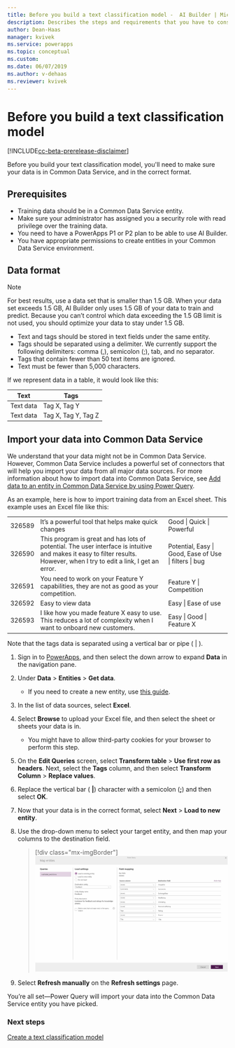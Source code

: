 ```yaml
---
title: Before you build a text classification model -  AI Builder | Microsoft Docs
description: Describes the steps and requirements that you have to consider before you build your model.
author: Dean-Haas
manager: kvivek
ms.service: powerapps
ms.topic: conceptual
ms.custom: 
ms.date: 06/07/2019
ms.author: v-dehaas
ms.reviewer: kvivek
---
```


# Before you build a text classification model

[!INCLUDE[cc-beta-prerelease-disclaimer](./includes/cc-beta-prerelease-disclaimer.md)]

Before you build your text classification model, you'll need to make sure your data is in Common Data Service, and in the correct format.

## Prerequisites

 - Training data should be in a Common Data Service entity.
 - Make sure your administrator has assigned you a security role with read privilege over the training data.
 - You need to have a PowerApps P1 or P2 plan to be able to use AI Builder.
 - You have appropriate permissions to create entities in your Common Data Service environment.

## Data format

> [!NOTE]
> For best results, use a data set that is smaller than 1.5 GB. When your data set exceeds 1.5 GB, AI Builder only uses 1.5 GB of your data to train and predict. Because you can’t control which data exceeding the 1.5 GB limit is not used, you should optimize your data to stay under 1.5 GB.



<!--from editor: Please review the style changes to the second bullet.-->


 - Text and tags should be stored in text fields under the same entity. 
 - Tags should be separated using a delimiter. We currently support the following delimiters: comma (,), semicolon (;), tab, and no separator. 
 - Tags that contain fewer than 50 text items are ignored.
 - Text must be fewer than 5,000 characters.

If we represent data in a table, it would look like this:

| Text      | Tags                |
|-----------|---------------------|
| Text data | Tag X, Tag Y        | 
| Text data | Tag X, Tag Y, Tag Z | 

## Import your data into Common Data Service


<!--from editor: Will the link below work ok when this is published? Or do you need to use the full URL?-->

We understand that your data might not be in Common Data Service. However, Common Data Service includes a powerful set of connectors that will help you import your data from all major data sources. For more information about how to import data into Common Data Service, see [Add data to an entity in Common Data Service by using Power Query](/powerapps/maker/common-data-service/data-platform-cds-newentity-pq). 

As an example, here is how to import training data from an Excel sheet. This example uses an Excel file like this:

|   |   |   | 
|---|---|---|
|326589    |It’s a powerful tool that helps make quick changes   |Good \| Quick \| Powerful |
|326590    |This program is great and has lots of potential. The user interface is intuitive and makes it easy to filter results. However, when I try to edit a link, I get an error.    |Potential, Easy \| Good, Ease of Use \| filters \| bug  |
|326591    | You need to work on your Feature Y capabilities, they are not as good as your competition. |Feature Y \| Competition     |
|326592    |Easy to view data        |Easy \| Ease of use                                |
|326593    |I like how you made feature X easy to use. This reduces a lot of complexity when I want to onboard new customers. | Easy \|  Good \| Feature X                             |

Note that the tags data is separated using a vertical bar or pipe ( \| ).


<!--from editor: In step 2 below, should it say "Go to" instead of "Under"?-->


1. Sign in to [PowerApps](https://web.powerapps.com/), and then select the down arrow to expand **Data** in the navigation pane.
2. Under **Data** > **Entities** > **Get data**. 
    - If you need to create a new entity, use [this guide](https://docs.microsoft.com/powerapps/maker/common-data-service/data-platform-create-entity).
3. In the list of data sources, select **Excel**.
4. Select **Browse** to upload your Excel file,  and then select the sheet or sheets your data is in.
    - You might have to allow third-party cookies for your browser to perform this step.
6. On the **Edit Queries** screen, select **Transform table** > **Use first row as headers**. Next, select the **Tags** column, and then select **Transform Column** > **Replace values**.
1. Replace the vertical bar ( **\|**) character with a semicolon (**;**) and then select **OK**.
1. Now that your data is in the correct format, select **Next** > **Load to new entity**.
1. Use the drop-down menu to select your target entity, and then map your columns to the destination field. 

    > [!div class="mx-imgBorder"]
    > ![Map your columns to the destination field](media/create-text-model-map-columns.png)

1. Select **Refresh manually** on the **Refresh settings** page. 

You’re all set—Power Query will import your data into the Common Data Service entity you have picked.

### Next steps

[Create a text classification model](create-text-classification-model.md) 
